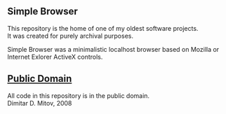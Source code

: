 Simple Browser
--------------------------------------------------------------------------------
  
This repository is the home of one of my oldest software projects.  
It was created for purely archival purposes.  
  
Simple Browser was a minimalistic localhost browser based on Mozilla or Internet Exlorer ActiveX controls.  
  
## [Public Domain](./UNLICENSE)
All code in this repository is in the public domain.  
Dimitar D. Mitov, 2008  
